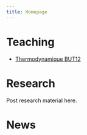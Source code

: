 ```yaml
---
title: Homepage
---
```


# Teaching

* [Thermodynamique BUT12](r2-05)
<!--
* [m1201](m1201/)
* [m2201](m2201/)
* [m3202](m3202/)
* [ene-4102c](ene-4102c-web/)
* [os08](os08/)
* [os02](os02/)
* [mft-3-1-2](mft-3-1-2-web/)
-->

# Research

Post research material here.

# News

